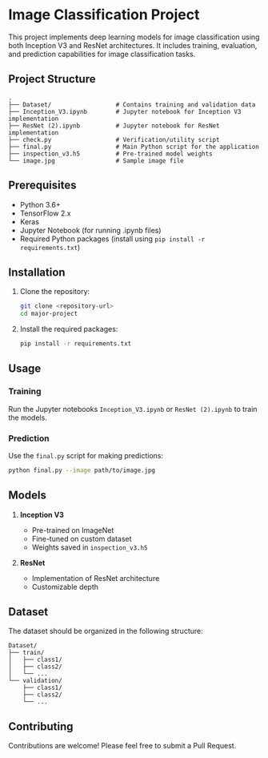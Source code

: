 # Image Classification Project

This project implements deep learning models for image classification using both Inception V3 and ResNet architectures. It includes training, evaluation, and prediction capabilities for image classification tasks.

## Project Structure

```
.
├── Dataset/                  # Contains training and validation data
├── Inception_V3.ipynb        # Jupyter notebook for Inception V3 implementation
├── ResNet (2).ipynb          # Jupyter notebook for ResNet implementation
├── check.py                  # Verification/utility script
├── final.py                  # Main Python script for the application
├── inspection_v3.h5          # Pre-trained model weights
└── image.jpg                 # Sample image file
```

## Prerequisites

- Python 3.6+
- TensorFlow 2.x
- Keras
- Jupyter Notebook (for running .ipynb files)
- Required Python packages (install using `pip install -r requirements.txt`)

## Installation

1. Clone the repository:
   ```bash
   git clone <repository-url>
   cd major-project
   ```

2. Install the required packages:
   ```bash
   pip install -r requirements.txt
   ```

## Usage

### Training
Run the Jupyter notebooks `Inception_V3.ipynb` or `ResNet (2).ipynb` to train the models.

### Prediction
Use the `final.py` script for making predictions:
```bash
python final.py --image path/to/image.jpg
```

## Models

1. **Inception V3**
   - Pre-trained on ImageNet
   - Fine-tuned on custom dataset
   - Weights saved in `inspection_v3.h5`

2. **ResNet**
   - Implementation of ResNet architecture
   - Customizable depth

## Dataset

The dataset should be organized in the following structure:
```
Dataset/
├── train/
│   ├── class1/
│   ├── class2/
│   └── ...
└── validation/
    ├── class1/
    ├── class2/
    └── ...
```

## Contributing

Contributions are welcome! Please feel free to submit a Pull Request.

